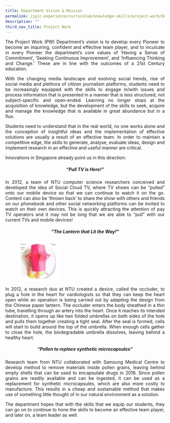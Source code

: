 ```yaml
---
title: Department Vision & Mission
permalink: /jpjc-experience/curriculum/knowledge-skills/project-work/department-vision-and-mission/
description: ""
third_nav_title: Project Work
---
```

<div align=justify>
<p>
The Project Work (PW) Department’s vision is to develop every Pioneer to become an inquiring, confident and effective team player, and to inculcate in every Pioneer the department’s core values of ‘Having a Sense of Commitment’, ‘Seeking Continuous Improvement’, and ‘Influencing Thinking and Change.’ These are in line with the outcomes of a 21st Century education.</p>
<p>
With the changing media landscape and evolving social trends, rise of social media and plethora of citizen journalism platforms, students need to be increasingly equipped with the skills to engage in/with issues and process information that is presented in a manner that is less structured, not subject-specific and open-ended. Learning no longer stops at the acquisition of knowledge, but the development of the skills to seek, acquire and manage the knowledge that is available in great abundance but in a flux.</p>

<p>
Students need to understand that in the real world, no one works alone and the conception of insightful ideas and the implementation of effective solutions are usually a result of an effective team. In order to maintain a competitive edge, the skills to generate, analyse, evaluate ideas, design and implement research in an effective and useful manner are critical.</p>

<p>
Innovations in Singapore already point us in this direction:</p>

<h5><i><strong><center>“Pull TV is Here!”</center></strong></i></h5>
<p>
In 2012, a team of NTU computer science researchers conceived and developed the idea of Social Cloud TV, where TV shows can be “pulled” onto our mobile device so that we can continue to watch it on the go. Content can also be ‘thrown back’ to share the show with others and friends on our phonebook and other social networking platforms can be invited to watch on their own devices. This is quickly attracting the attention of pay TV operators and it may not be long that we are able to “pull” with our current TVs and mobile devices!</p>

<h5><i><strong><center>"The Lantern that Lit the Way!"</center></strong></i></h5>

<figure>
<img src="/images/JPJC%20Experience/Curriculum/Knowledge%20Skills/Project%20Work/Department%20Vision%20&%20Mission/Dept%20Vision%201.jpg" style="width:30%">
</figure>

<p>
In 2012, a research duo at NTU created a device, called the occluder, to plug a hole in the heart for cardiologists so that they can keep the heart open while an operation is being carried out by adapting the design from the Chinese paper lantern. The occluder enters the body sheathed in a thin tube, travelling through an artery into the heart. Once it reaches its intended destination, it opens up like two folded umbrellas on both sides of the hole and pulls them together creating a tight seal. After the seal is formed, cells will start to build around the top of the umbrella. When enough cells gather to close the hole, the biodegradable umbrella dissolves, leaving behind a healthy heart.</p>

<h5><i><strong><center>“Pollen to replace synthetic microcapsules”</center></strong></i></h5>

<p>
Research team from NTU collaborated with Samsung Medical Centre to develop method to remove materials inside pollen grains, leaving behind empty shells that can be used to encapsulate drugs in 2018. Since pollen grains are readily available and can be ingested, it can be used as a replacement for synthetic microcapsules, which are also more costly to manufacture. This results in a cheap and sustainable method that makes use of something little thought of in our natural environment as a solution.</p>

<p>
The department hopes that with the skills that we equip our students, they can go on to continue to hone the skills to become an effective team player, and later on, a team leader as well.</p>